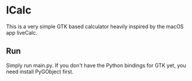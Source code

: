 # lCalc
This is a very simple GTK based calculator heavily inspired by the macOS app liveCalc.

## Run
Simply run main.py. If you don't have the Python bindings for GTK yet, you need install PyGObject first.